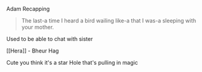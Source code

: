 Adam Recapping


> The last-a time I heard a bird wailing like-a that I was-a sleeping with your mother.

Used to be able to chat with sister

[[Hera]] - Bheur Hag

Cute you think it's a star
Hole that's pulling in magic

